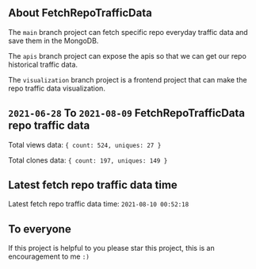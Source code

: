 ## About FetchRepoTrafficData

The `main` branch project can fetch specific repo everyday traffic data and save them in the MongoDB.

The `apis` branch project can expose the apis so that we can get our repo historical traffic data.

The `visualization` branch project is a frontend project that can make the repo traffic data visualization.

## `2021-06-28` To `2021-08-09` FetchRepoTrafficData repo traffic data

Total views data: `{ count: 524, uniques: 27 }`

Total clones data: `{ count: 197, uniques: 149 }`

## Latest fetch repo traffic data time

Latest fetch repo traffic data time: `2021-08-10 00:52:18`

## To everyone

If this project is helpful to you please star this project, this is an encouragement to me `:)`



